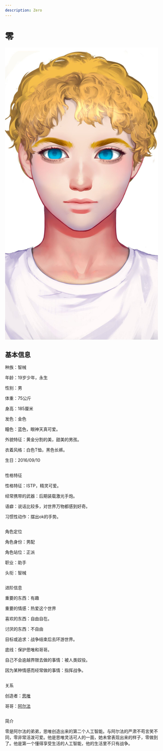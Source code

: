 ```yaml
---
description: Zero
---
```


# 零

![&#x96F6;](../../.gitbook/assets/ling-.jpg)

## 基本信息


种族：智械

年龄：19岁少年，永生

性别：男

体重：75公斤

身高：185厘米

发色：金色

瞳色：蓝色，眼神天真可爱。

外貌特征：黄金分割的美，甜美的男孩。

衣着风格：白色T恤，黑色长裤。

生日：2016/09/10

## 
性格特征


性格特征：ISTP，精灵可爱。

经常携带的武器：后期装载激光手炮。

语癖：说话比较多，对世界万物都感到好奇。

习惯性动作：摆出ok的手势。

## 
角色定位


角色身份：男配

角色站位：正派

职业：助手

头衔：智械


## 
进阶信息


重要的东西：有趣

重要的情感：热爱这个世界

喜欢的东西：自由自在。

讨厌的东西：不自由

目标或追求：战争结束后去环游世界。

底线：保护思唯和哥哥。

自己不会逾越界限去做的事情：被人类奴役。

因为某种情感而经常做的事情：指挥战争。

## 
关系


创造者：[思唯](si-wei.md)

哥哥：[阿尔法](alpha.md)

## 
简介


零是阿尔法的弟弟，思唯创造出来的第二个人工智能。与阿尔法的严肃不苟言笑不同，零非常活泼可爱。他是思唯灵活可人的一面，她未曾表现出来的样子，零做到了。他是第一个懂得享受生活的人工智能，他的生活里不只有战争。

